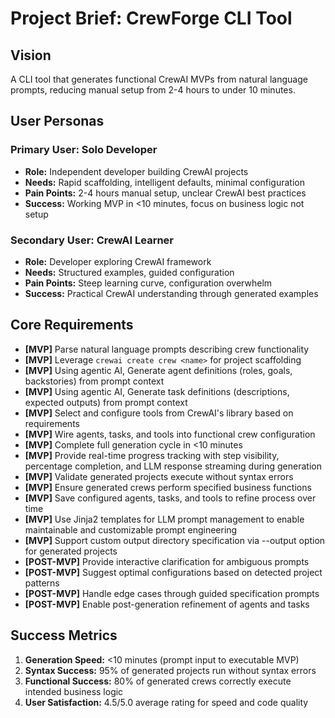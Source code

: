 # Project Brief: CrewForge CLI Tool

## Vision
A CLI tool that generates functional CrewAI MVPs from natural language prompts, reducing manual setup from 2-4 hours to under 10 minutes.

## User Personas
### Primary User: Solo Developer
- **Role:** Independent developer building CrewAI projects
- **Needs:** Rapid scaffolding, intelligent defaults, minimal configuration
- **Pain Points:** 2-4 hours manual setup, unclear CrewAI best practices
- **Success:** Working MVP in <10 minutes, focus on business logic not setup

### Secondary User: CrewAI Learner
- **Role:** Developer exploring CrewAI framework
- **Needs:** Structured examples, guided configuration
- **Pain Points:** Steep learning curve, configuration overwhelm
- **Success:** Practical CrewAI understanding through generated examples

## Core Requirements
- **[MVP]** Parse natural language prompts describing crew functionality
- **[MVP]** Leverage `crewai create crew <name>` for project scaffolding
- **[MVP]** Using agentic AI, Generate agent definitions (roles, goals, backstories) from prompt context
- **[MVP]** Using agentic AI, Generate task definitions (descriptions, expected outputs) from prompt context
- **[MVP]** Select and configure tools from CrewAI's library based on requirements
- **[MVP]** Wire agents, tasks, and tools into functional crew configuration
- **[MVP]** Complete full generation cycle in <10 minutes
- **[MVP]** Provide real-time progress tracking with step visibility, percentage completion, and LLM response streaming during generation
- **[MVP]** Validate generated projects execute without syntax errors
- **[MVP]** Ensure generated crews perform specified business functions
- **[MVP]** Save configured agents, tasks, and tools to refine process over time
- **[MVP]** Use Jinja2 templates for LLM prompt management to enable maintainable and customizable prompt engineering
- **[MVP]** Support custom output directory specification via --output option for generated projects
- **[POST-MVP]** Provide interactive clarification for ambiguous prompts
- **[POST-MVP]** Suggest optimal configurations based on detected project patterns
- **[POST-MVP]** Handle edge cases through guided specification prompts
- **[POST-MVP]** Enable post-generation refinement of agents and tasks

## Success Metrics
1. **Generation Speed:** <10 minutes (prompt input to executable MVP)
2. **Syntax Success:** 95% of generated projects run without syntax errors
3. **Functional Success:** 80% of generated crews correctly execute intended business logic
4. **User Satisfaction:** 4.5/5.0 average rating for speed and code quality